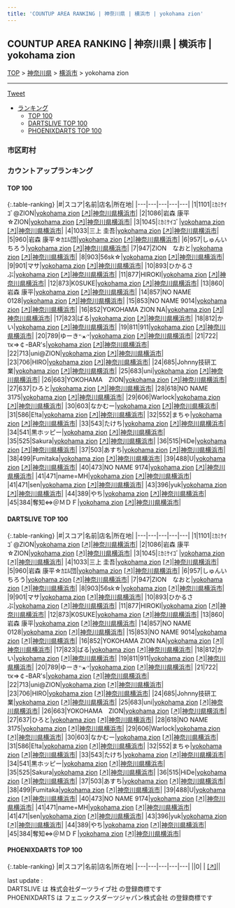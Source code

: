 ```yaml
---
title: 'COUNTUP AREA RANKING | 神奈川県 | 横浜市 | yokohama zion'
---
```

## COUNTUP AREA RANKING | 神奈川県 | 横浜市 | yokohama zion

[TOP](/darts/rank/) > [神奈川県](/darts/rank/神奈川県/) > [横浜市](/darts/rank/神奈川県/横浜市/) > yokohama zion

___

<a href="https://twitter.com/share?ref_src=twsrc%5Etfw" data-text="COUNTUP AREA RANKING | 神奈川県横浜市yokohama zion" class="twitter-share-button" data-hashtags="DARTSLIVE,PHOENIXDARTS,darts,ダーツ" data-show-count="false">Tweet</a>

* [ランキング](#カウントアップランキング)
    * [TOP 100](#top-100)
    * [DARTSLIVE TOP 100](#dartslive-top-100)
    * [PHOENIXDARTS TOP 100](#phoenixdarts-top-100)

### 市区町村

<ul>

</ul>

### カウントアップランキング

#### TOP 100



{:.table-ranking}
|#|スコア|名前|店名|所在地|
|---|---|---|---|---|
|1|1101|<span class="rank-name-dl">ﾐｶﾐｹｲｺﾞ@ZION</span>|<a href="/darts/rank/shops/b6863ecab4951a81b21333aee1bd51e4.html">yokohama zion</a> <a href="https://search.dartslive.com/jp/shop/b6863ecab4951a81b21333aee1bd51e4">[↗]</a>|<a href="/darts/rank/神奈川県/横浜市">神奈川県横浜市</a>|
|2|1086|<span class="rank-name-dl">岩森 康平☆ZION</span>|<a href="/darts/rank/shops/b6863ecab4951a81b21333aee1bd51e4.html">yokohama zion</a> <a href="https://search.dartslive.com/jp/shop/b6863ecab4951a81b21333aee1bd51e4">[↗]</a>|<a href="/darts/rank/神奈川県/横浜市">神奈川県横浜市</a>|
|3|1045|<span class="rank-name-dl">ﾐｶﾐｹｲｺﾞ</span>|<a href="/darts/rank/shops/b6863ecab4951a81b21333aee1bd51e4.html">yokohama zion</a> <a href="https://search.dartslive.com/jp/shop/b6863ecab4951a81b21333aee1bd51e4">[↗]</a>|<a href="/darts/rank/神奈川県/横浜市">神奈川県横浜市</a>|
|4|1033|<span class="rank-name-dl">三上 圭吾</span>|<a href="/darts/rank/shops/b6863ecab4951a81b21333aee1bd51e4.html">yokohama zion</a> <a href="https://search.dartslive.com/jp/shop/b6863ecab4951a81b21333aee1bd51e4">[↗]</a>|<a href="/darts/rank/神奈川県/横浜市">神奈川県横浜市</a>|
|5|960|<span class="rank-name-dl">岩森 康平☆ｶｴﾙ団</span>|<a href="/darts/rank/shops/b6863ecab4951a81b21333aee1bd51e4.html">yokohama zion</a> <a href="https://search.dartslive.com/jp/shop/b6863ecab4951a81b21333aee1bd51e4">[↗]</a>|<a href="/darts/rank/神奈川県/横浜市">神奈川県横浜市</a>|
|6|957|<span class="rank-name-dl">しゅんいちろう</span>|<a href="/darts/rank/shops/b6863ecab4951a81b21333aee1bd51e4.html">yokohama zion</a> <a href="https://search.dartslive.com/jp/shop/b6863ecab4951a81b21333aee1bd51e4">[↗]</a>|<a href="/darts/rank/神奈川県/横浜市">神奈川県横浜市</a>|
|7|947|<span class="rank-name-dl">ZION　なおと</span>|<a href="/darts/rank/shops/b6863ecab4951a81b21333aee1bd51e4.html">yokohama zion</a> <a href="https://search.dartslive.com/jp/shop/b6863ecab4951a81b21333aee1bd51e4">[↗]</a>|<a href="/darts/rank/神奈川県/横浜市">神奈川県横浜市</a>|
|8|903|<span class="rank-name-dl">56sk☆</span>|<a href="/darts/rank/shops/b6863ecab4951a81b21333aee1bd51e4.html">yokohama zion</a> <a href="https://search.dartslive.com/jp/shop/b6863ecab4951a81b21333aee1bd51e4">[↗]</a>|<a href="/darts/rank/神奈川県/横浜市">神奈川県横浜市</a>|
|9|901|<span class="rank-name-dl">マサ</span>|<a href="/darts/rank/shops/b6863ecab4951a81b21333aee1bd51e4.html">yokohama zion</a> <a href="https://search.dartslive.com/jp/shop/b6863ecab4951a81b21333aee1bd51e4">[↗]</a>|<a href="/darts/rank/神奈川県/横浜市">神奈川県横浜市</a>|
|10|893|<span class="rank-name-dl">ひかるさぶ</span>|<a href="/darts/rank/shops/b6863ecab4951a81b21333aee1bd51e4.html">yokohama zion</a> <a href="https://search.dartslive.com/jp/shop/b6863ecab4951a81b21333aee1bd51e4">[↗]</a>|<a href="/darts/rank/神奈川県/横浜市">神奈川県横浜市</a>|
|11|877|<span class="rank-name-dl">HIROKI</span>|<a href="/darts/rank/shops/b6863ecab4951a81b21333aee1bd51e4.html">yokohama zion</a> <a href="https://search.dartslive.com/jp/shop/b6863ecab4951a81b21333aee1bd51e4">[↗]</a>|<a href="/darts/rank/神奈川県/横浜市">神奈川県横浜市</a>|
|12|873|<span class="rank-name-dl">K0SUKE</span>|<a href="/darts/rank/shops/b6863ecab4951a81b21333aee1bd51e4.html">yokohama zion</a> <a href="https://search.dartslive.com/jp/shop/b6863ecab4951a81b21333aee1bd51e4">[↗]</a>|<a href="/darts/rank/神奈川県/横浜市">神奈川県横浜市</a>|
|13|860|<span class="rank-name-dl">岩森 康平</span>|<a href="/darts/rank/shops/b6863ecab4951a81b21333aee1bd51e4.html">yokohama zion</a> <a href="https://search.dartslive.com/jp/shop/b6863ecab4951a81b21333aee1bd51e4">[↗]</a>|<a href="/darts/rank/神奈川県/横浜市">神奈川県横浜市</a>|
|14|857|<span class="rank-name-dl">NO NAME 0128</span>|<a href="/darts/rank/shops/b6863ecab4951a81b21333aee1bd51e4.html">yokohama zion</a> <a href="https://search.dartslive.com/jp/shop/b6863ecab4951a81b21333aee1bd51e4">[↗]</a>|<a href="/darts/rank/神奈川県/横浜市">神奈川県横浜市</a>|
|15|853|<span class="rank-name-dl">NO NAME 9014</span>|<a href="/darts/rank/shops/b6863ecab4951a81b21333aee1bd51e4.html">yokohama zion</a> <a href="https://search.dartslive.com/jp/shop/b6863ecab4951a81b21333aee1bd51e4">[↗]</a>|<a href="/darts/rank/神奈川県/横浜市">神奈川県横浜市</a>|
|16|852|<span class="rank-name-dl">YOKOHAMA ZION NA</span>|<a href="/darts/rank/shops/b6863ecab4951a81b21333aee1bd51e4.html">yokohama zion</a> <a href="https://search.dartslive.com/jp/shop/b6863ecab4951a81b21333aee1bd51e4">[↗]</a>|<a href="/darts/rank/神奈川県/横浜市">神奈川県横浜市</a>|
|17|823|<span class="rank-name-dl">ばる</span>|<a href="/darts/rank/shops/b6863ecab4951a81b21333aee1bd51e4.html">yokohama zion</a> <a href="https://search.dartslive.com/jp/shop/b6863ecab4951a81b21333aee1bd51e4">[↗]</a>|<a href="/darts/rank/神奈川県/横浜市">神奈川県横浜市</a>|
|18|812|<span class="rank-name-dl">かい</span>|<a href="/darts/rank/shops/b6863ecab4951a81b21333aee1bd51e4.html">yokohama zion</a> <a href="https://search.dartslive.com/jp/shop/b6863ecab4951a81b21333aee1bd51e4">[↗]</a>|<a href="/darts/rank/神奈川県/横浜市">神奈川県横浜市</a>|
|19|811|<span class="rank-name-dl">911</span>|<a href="/darts/rank/shops/b6863ecab4951a81b21333aee1bd51e4.html">yokohama zion</a> <a href="https://search.dartslive.com/jp/shop/b6863ecab4951a81b21333aee1bd51e4">[↗]</a>|<a href="/darts/rank/神奈川県/横浜市">神奈川県横浜市</a>|
|20|789|<span class="rank-name-dl">ゆーきᐡᐧﻌᐧᐡ</span>|<a href="/darts/rank/shops/b6863ecab4951a81b21333aee1bd51e4.html">yokohama zion</a> <a href="https://search.dartslive.com/jp/shop/b6863ecab4951a81b21333aee1bd51e4">[↗]</a>|<a href="/darts/rank/神奈川県/横浜市">神奈川県横浜市</a>|
|21|722|<span class="rank-name-dl">τκ⇒￠ｰBAR&#x27;s</span>|<a href="/darts/rank/shops/b6863ecab4951a81b21333aee1bd51e4.html">yokohama zion</a> <a href="https://search.dartslive.com/jp/shop/b6863ecab4951a81b21333aee1bd51e4">[↗]</a>|<a href="/darts/rank/神奈川県/横浜市">神奈川県横浜市</a>|
|22|713|<span class="rank-name-dl">uni@ZION</span>|<a href="/darts/rank/shops/b6863ecab4951a81b21333aee1bd51e4.html">yokohama zion</a> <a href="https://search.dartslive.com/jp/shop/b6863ecab4951a81b21333aee1bd51e4">[↗]</a>|<a href="/darts/rank/神奈川県/横浜市">神奈川県横浜市</a>|
|23|706|<span class="rank-name-dl">HIRO</span>|<a href="/darts/rank/shops/b6863ecab4951a81b21333aee1bd51e4.html">yokohama zion</a> <a href="https://search.dartslive.com/jp/shop/b6863ecab4951a81b21333aee1bd51e4">[↗]</a>|<a href="/darts/rank/神奈川県/横浜市">神奈川県横浜市</a>|
|24|685|<span class="rank-name-dl">Johnny技研工業</span>|<a href="/darts/rank/shops/b6863ecab4951a81b21333aee1bd51e4.html">yokohama zion</a> <a href="https://search.dartslive.com/jp/shop/b6863ecab4951a81b21333aee1bd51e4">[↗]</a>|<a href="/darts/rank/神奈川県/横浜市">神奈川県横浜市</a>|
|25|683|<span class="rank-name-dl">uni</span>|<a href="/darts/rank/shops/b6863ecab4951a81b21333aee1bd51e4.html">yokohama zion</a> <a href="https://search.dartslive.com/jp/shop/b6863ecab4951a81b21333aee1bd51e4">[↗]</a>|<a href="/darts/rank/神奈川県/横浜市">神奈川県横浜市</a>|
|26|663|<span class="rank-name-dl">YOKOHAMA　ZION</span>|<a href="/darts/rank/shops/b6863ecab4951a81b21333aee1bd51e4.html">yokohama zion</a> <a href="https://search.dartslive.com/jp/shop/b6863ecab4951a81b21333aee1bd51e4">[↗]</a>|<a href="/darts/rank/神奈川県/横浜市">神奈川県横浜市</a>|
|27|637|<span class="rank-name-dl">ひろと</span>|<a href="/darts/rank/shops/b6863ecab4951a81b21333aee1bd51e4.html">yokohama zion</a> <a href="https://search.dartslive.com/jp/shop/b6863ecab4951a81b21333aee1bd51e4">[↗]</a>|<a href="/darts/rank/神奈川県/横浜市">神奈川県横浜市</a>|
|28|618|<span class="rank-name-dl">NO NAME 3175</span>|<a href="/darts/rank/shops/b6863ecab4951a81b21333aee1bd51e4.html">yokohama zion</a> <a href="https://search.dartslive.com/jp/shop/b6863ecab4951a81b21333aee1bd51e4">[↗]</a>|<a href="/darts/rank/神奈川県/横浜市">神奈川県横浜市</a>|
|29|606|<span class="rank-name-dl">Warlock</span>|<a href="/darts/rank/shops/b6863ecab4951a81b21333aee1bd51e4.html">yokohama zion</a> <a href="https://search.dartslive.com/jp/shop/b6863ecab4951a81b21333aee1bd51e4">[↗]</a>|<a href="/darts/rank/神奈川県/横浜市">神奈川県横浜市</a>|
|30|603|<span class="rank-name-dl">なかむー</span>|<a href="/darts/rank/shops/b6863ecab4951a81b21333aee1bd51e4.html">yokohama zion</a> <a href="https://search.dartslive.com/jp/shop/b6863ecab4951a81b21333aee1bd51e4">[↗]</a>|<a href="/darts/rank/神奈川県/横浜市">神奈川県横浜市</a>|
|31|586|<span class="rank-name-dl">E!ta</span>|<a href="/darts/rank/shops/b6863ecab4951a81b21333aee1bd51e4.html">yokohama zion</a> <a href="https://search.dartslive.com/jp/shop/b6863ecab4951a81b21333aee1bd51e4">[↗]</a>|<a href="/darts/rank/神奈川県/横浜市">神奈川県横浜市</a>|
|32|552|<span class="rank-name-dl">まちゃ</span>|<a href="/darts/rank/shops/b6863ecab4951a81b21333aee1bd51e4.html">yokohama zion</a> <a href="https://search.dartslive.com/jp/shop/b6863ecab4951a81b21333aee1bd51e4">[↗]</a>|<a href="/darts/rank/神奈川県/横浜市">神奈川県横浜市</a>|
|33|543|<span class="rank-name-dl">たけち</span>|<a href="/darts/rank/shops/b6863ecab4951a81b21333aee1bd51e4.html">yokohama zion</a> <a href="https://search.dartslive.com/jp/shop/b6863ecab4951a81b21333aee1bd51e4">[↗]</a>|<a href="/darts/rank/神奈川県/横浜市">神奈川県横浜市</a>|
|34|541|<span class="rank-name-dl">黒ホッピー</span>|<a href="/darts/rank/shops/b6863ecab4951a81b21333aee1bd51e4.html">yokohama zion</a> <a href="https://search.dartslive.com/jp/shop/b6863ecab4951a81b21333aee1bd51e4">[↗]</a>|<a href="/darts/rank/神奈川県/横浜市">神奈川県横浜市</a>|
|35|525|<span class="rank-name-dl">Sakura</span>|<a href="/darts/rank/shops/b6863ecab4951a81b21333aee1bd51e4.html">yokohama zion</a> <a href="https://search.dartslive.com/jp/shop/b6863ecab4951a81b21333aee1bd51e4">[↗]</a>|<a href="/darts/rank/神奈川県/横浜市">神奈川県横浜市</a>|
|36|515|<span class="rank-name-dl">HiDe</span>|<a href="/darts/rank/shops/b6863ecab4951a81b21333aee1bd51e4.html">yokohama zion</a> <a href="https://search.dartslive.com/jp/shop/b6863ecab4951a81b21333aee1bd51e4">[↗]</a>|<a href="/darts/rank/神奈川県/横浜市">神奈川県横浜市</a>|
|37|503|<span class="rank-name-dl">あすち</span>|<a href="/darts/rank/shops/b6863ecab4951a81b21333aee1bd51e4.html">yokohama zion</a> <a href="https://search.dartslive.com/jp/shop/b6863ecab4951a81b21333aee1bd51e4">[↗]</a>|<a href="/darts/rank/神奈川県/横浜市">神奈川県横浜市</a>|
|38|499|<span class="rank-name-dl">Fumitaka</span>|<a href="/darts/rank/shops/b6863ecab4951a81b21333aee1bd51e4.html">yokohama zion</a> <a href="https://search.dartslive.com/jp/shop/b6863ecab4951a81b21333aee1bd51e4">[↗]</a>|<a href="/darts/rank/神奈川県/横浜市">神奈川県横浜市</a>|
|39|488|<span class="rank-name-dl">U</span>|<a href="/darts/rank/shops/b6863ecab4951a81b21333aee1bd51e4.html">yokohama zion</a> <a href="https://search.dartslive.com/jp/shop/b6863ecab4951a81b21333aee1bd51e4">[↗]</a>|<a href="/darts/rank/神奈川県/横浜市">神奈川県横浜市</a>|
|40|473|<span class="rank-name-dl">NO NAME 9174</span>|<a href="/darts/rank/shops/b6863ecab4951a81b21333aee1bd51e4.html">yokohama zion</a> <a href="https://search.dartslive.com/jp/shop/b6863ecab4951a81b21333aee1bd51e4">[↗]</a>|<a href="/darts/rank/神奈川県/横浜市">神奈川県横浜市</a>|
|41|471|<span class="rank-name-dl">name=MH</span>|<a href="/darts/rank/shops/b6863ecab4951a81b21333aee1bd51e4.html">yokohama zion</a> <a href="https://search.dartslive.com/jp/shop/b6863ecab4951a81b21333aee1bd51e4">[↗]</a>|<a href="/darts/rank/神奈川県/横浜市">神奈川県横浜市</a>|
|41|471|<span class="rank-name-dl">sen</span>|<a href="/darts/rank/shops/b6863ecab4951a81b21333aee1bd51e4.html">yokohama zion</a> <a href="https://search.dartslive.com/jp/shop/b6863ecab4951a81b21333aee1bd51e4">[↗]</a>|<a href="/darts/rank/神奈川県/横浜市">神奈川県横浜市</a>|
|43|396|<span class="rank-name-dl">yuk</span>|<a href="/darts/rank/shops/b6863ecab4951a81b21333aee1bd51e4.html">yokohama zion</a> <a href="https://search.dartslive.com/jp/shop/b6863ecab4951a81b21333aee1bd51e4">[↗]</a>|<a href="/darts/rank/神奈川県/横浜市">神奈川県横浜市</a>|
|44|389|<span class="rank-name-dl">やち</span>|<a href="/darts/rank/shops/b6863ecab4951a81b21333aee1bd51e4.html">yokohama zion</a> <a href="https://search.dartslive.com/jp/shop/b6863ecab4951a81b21333aee1bd51e4">[↗]</a>|<a href="/darts/rank/神奈川県/横浜市">神奈川県横浜市</a>|
|45|384|<span class="rank-name-dl">奪知⇔＠ＭＤＦ</span>|<a href="/darts/rank/shops/b6863ecab4951a81b21333aee1bd51e4.html">yokohama zion</a> <a href="https://search.dartslive.com/jp/shop/b6863ecab4951a81b21333aee1bd51e4">[↗]</a>|<a href="/darts/rank/神奈川県/横浜市">神奈川県横浜市</a>|


#### DARTSLIVE TOP 100



{:.table-ranking}
|#|スコア|名前|店名|所在地|
|---|---|---|---|---|
|1|1101|<span class="rank-name-dl">ﾐｶﾐｹｲｺﾞ@ZION</span>|<a href="/darts/rank/shops/b6863ecab4951a81b21333aee1bd51e4.html">yokohama zion</a> <a href="https://search.dartslive.com/jp/shop/b6863ecab4951a81b21333aee1bd51e4">[↗]</a>|<a href="/darts/rank/神奈川県/横浜市">神奈川県横浜市</a>|
|2|1086|<span class="rank-name-dl">岩森 康平☆ZION</span>|<a href="/darts/rank/shops/b6863ecab4951a81b21333aee1bd51e4.html">yokohama zion</a> <a href="https://search.dartslive.com/jp/shop/b6863ecab4951a81b21333aee1bd51e4">[↗]</a>|<a href="/darts/rank/神奈川県/横浜市">神奈川県横浜市</a>|
|3|1045|<span class="rank-name-dl">ﾐｶﾐｹｲｺﾞ</span>|<a href="/darts/rank/shops/b6863ecab4951a81b21333aee1bd51e4.html">yokohama zion</a> <a href="https://search.dartslive.com/jp/shop/b6863ecab4951a81b21333aee1bd51e4">[↗]</a>|<a href="/darts/rank/神奈川県/横浜市">神奈川県横浜市</a>|
|4|1033|<span class="rank-name-dl">三上 圭吾</span>|<a href="/darts/rank/shops/b6863ecab4951a81b21333aee1bd51e4.html">yokohama zion</a> <a href="https://search.dartslive.com/jp/shop/b6863ecab4951a81b21333aee1bd51e4">[↗]</a>|<a href="/darts/rank/神奈川県/横浜市">神奈川県横浜市</a>|
|5|960|<span class="rank-name-dl">岩森 康平☆ｶｴﾙ団</span>|<a href="/darts/rank/shops/b6863ecab4951a81b21333aee1bd51e4.html">yokohama zion</a> <a href="https://search.dartslive.com/jp/shop/b6863ecab4951a81b21333aee1bd51e4">[↗]</a>|<a href="/darts/rank/神奈川県/横浜市">神奈川県横浜市</a>|
|6|957|<span class="rank-name-dl">しゅんいちろう</span>|<a href="/darts/rank/shops/b6863ecab4951a81b21333aee1bd51e4.html">yokohama zion</a> <a href="https://search.dartslive.com/jp/shop/b6863ecab4951a81b21333aee1bd51e4">[↗]</a>|<a href="/darts/rank/神奈川県/横浜市">神奈川県横浜市</a>|
|7|947|<span class="rank-name-dl">ZION　なおと</span>|<a href="/darts/rank/shops/b6863ecab4951a81b21333aee1bd51e4.html">yokohama zion</a> <a href="https://search.dartslive.com/jp/shop/b6863ecab4951a81b21333aee1bd51e4">[↗]</a>|<a href="/darts/rank/神奈川県/横浜市">神奈川県横浜市</a>|
|8|903|<span class="rank-name-dl">56sk☆</span>|<a href="/darts/rank/shops/b6863ecab4951a81b21333aee1bd51e4.html">yokohama zion</a> <a href="https://search.dartslive.com/jp/shop/b6863ecab4951a81b21333aee1bd51e4">[↗]</a>|<a href="/darts/rank/神奈川県/横浜市">神奈川県横浜市</a>|
|9|901|<span class="rank-name-dl">マサ</span>|<a href="/darts/rank/shops/b6863ecab4951a81b21333aee1bd51e4.html">yokohama zion</a> <a href="https://search.dartslive.com/jp/shop/b6863ecab4951a81b21333aee1bd51e4">[↗]</a>|<a href="/darts/rank/神奈川県/横浜市">神奈川県横浜市</a>|
|10|893|<span class="rank-name-dl">ひかるさぶ</span>|<a href="/darts/rank/shops/b6863ecab4951a81b21333aee1bd51e4.html">yokohama zion</a> <a href="https://search.dartslive.com/jp/shop/b6863ecab4951a81b21333aee1bd51e4">[↗]</a>|<a href="/darts/rank/神奈川県/横浜市">神奈川県横浜市</a>|
|11|877|<span class="rank-name-dl">HIROKI</span>|<a href="/darts/rank/shops/b6863ecab4951a81b21333aee1bd51e4.html">yokohama zion</a> <a href="https://search.dartslive.com/jp/shop/b6863ecab4951a81b21333aee1bd51e4">[↗]</a>|<a href="/darts/rank/神奈川県/横浜市">神奈川県横浜市</a>|
|12|873|<span class="rank-name-dl">K0SUKE</span>|<a href="/darts/rank/shops/b6863ecab4951a81b21333aee1bd51e4.html">yokohama zion</a> <a href="https://search.dartslive.com/jp/shop/b6863ecab4951a81b21333aee1bd51e4">[↗]</a>|<a href="/darts/rank/神奈川県/横浜市">神奈川県横浜市</a>|
|13|860|<span class="rank-name-dl">岩森 康平</span>|<a href="/darts/rank/shops/b6863ecab4951a81b21333aee1bd51e4.html">yokohama zion</a> <a href="https://search.dartslive.com/jp/shop/b6863ecab4951a81b21333aee1bd51e4">[↗]</a>|<a href="/darts/rank/神奈川県/横浜市">神奈川県横浜市</a>|
|14|857|<span class="rank-name-dl">NO NAME 0128</span>|<a href="/darts/rank/shops/b6863ecab4951a81b21333aee1bd51e4.html">yokohama zion</a> <a href="https://search.dartslive.com/jp/shop/b6863ecab4951a81b21333aee1bd51e4">[↗]</a>|<a href="/darts/rank/神奈川県/横浜市">神奈川県横浜市</a>|
|15|853|<span class="rank-name-dl">NO NAME 9014</span>|<a href="/darts/rank/shops/b6863ecab4951a81b21333aee1bd51e4.html">yokohama zion</a> <a href="https://search.dartslive.com/jp/shop/b6863ecab4951a81b21333aee1bd51e4">[↗]</a>|<a href="/darts/rank/神奈川県/横浜市">神奈川県横浜市</a>|
|16|852|<span class="rank-name-dl">YOKOHAMA ZION NA</span>|<a href="/darts/rank/shops/b6863ecab4951a81b21333aee1bd51e4.html">yokohama zion</a> <a href="https://search.dartslive.com/jp/shop/b6863ecab4951a81b21333aee1bd51e4">[↗]</a>|<a href="/darts/rank/神奈川県/横浜市">神奈川県横浜市</a>|
|17|823|<span class="rank-name-dl">ばる</span>|<a href="/darts/rank/shops/b6863ecab4951a81b21333aee1bd51e4.html">yokohama zion</a> <a href="https://search.dartslive.com/jp/shop/b6863ecab4951a81b21333aee1bd51e4">[↗]</a>|<a href="/darts/rank/神奈川県/横浜市">神奈川県横浜市</a>|
|18|812|<span class="rank-name-dl">かい</span>|<a href="/darts/rank/shops/b6863ecab4951a81b21333aee1bd51e4.html">yokohama zion</a> <a href="https://search.dartslive.com/jp/shop/b6863ecab4951a81b21333aee1bd51e4">[↗]</a>|<a href="/darts/rank/神奈川県/横浜市">神奈川県横浜市</a>|
|19|811|<span class="rank-name-dl">911</span>|<a href="/darts/rank/shops/b6863ecab4951a81b21333aee1bd51e4.html">yokohama zion</a> <a href="https://search.dartslive.com/jp/shop/b6863ecab4951a81b21333aee1bd51e4">[↗]</a>|<a href="/darts/rank/神奈川県/横浜市">神奈川県横浜市</a>|
|20|789|<span class="rank-name-dl">ゆーきᐡᐧﻌᐧᐡ</span>|<a href="/darts/rank/shops/b6863ecab4951a81b21333aee1bd51e4.html">yokohama zion</a> <a href="https://search.dartslive.com/jp/shop/b6863ecab4951a81b21333aee1bd51e4">[↗]</a>|<a href="/darts/rank/神奈川県/横浜市">神奈川県横浜市</a>|
|21|722|<span class="rank-name-dl">τκ⇒￠ｰBAR&#x27;s</span>|<a href="/darts/rank/shops/b6863ecab4951a81b21333aee1bd51e4.html">yokohama zion</a> <a href="https://search.dartslive.com/jp/shop/b6863ecab4951a81b21333aee1bd51e4">[↗]</a>|<a href="/darts/rank/神奈川県/横浜市">神奈川県横浜市</a>|
|22|713|<span class="rank-name-dl">uni@ZION</span>|<a href="/darts/rank/shops/b6863ecab4951a81b21333aee1bd51e4.html">yokohama zion</a> <a href="https://search.dartslive.com/jp/shop/b6863ecab4951a81b21333aee1bd51e4">[↗]</a>|<a href="/darts/rank/神奈川県/横浜市">神奈川県横浜市</a>|
|23|706|<span class="rank-name-dl">HIRO</span>|<a href="/darts/rank/shops/b6863ecab4951a81b21333aee1bd51e4.html">yokohama zion</a> <a href="https://search.dartslive.com/jp/shop/b6863ecab4951a81b21333aee1bd51e4">[↗]</a>|<a href="/darts/rank/神奈川県/横浜市">神奈川県横浜市</a>|
|24|685|<span class="rank-name-dl">Johnny技研工業</span>|<a href="/darts/rank/shops/b6863ecab4951a81b21333aee1bd51e4.html">yokohama zion</a> <a href="https://search.dartslive.com/jp/shop/b6863ecab4951a81b21333aee1bd51e4">[↗]</a>|<a href="/darts/rank/神奈川県/横浜市">神奈川県横浜市</a>|
|25|683|<span class="rank-name-dl">uni</span>|<a href="/darts/rank/shops/b6863ecab4951a81b21333aee1bd51e4.html">yokohama zion</a> <a href="https://search.dartslive.com/jp/shop/b6863ecab4951a81b21333aee1bd51e4">[↗]</a>|<a href="/darts/rank/神奈川県/横浜市">神奈川県横浜市</a>|
|26|663|<span class="rank-name-dl">YOKOHAMA　ZION</span>|<a href="/darts/rank/shops/b6863ecab4951a81b21333aee1bd51e4.html">yokohama zion</a> <a href="https://search.dartslive.com/jp/shop/b6863ecab4951a81b21333aee1bd51e4">[↗]</a>|<a href="/darts/rank/神奈川県/横浜市">神奈川県横浜市</a>|
|27|637|<span class="rank-name-dl">ひろと</span>|<a href="/darts/rank/shops/b6863ecab4951a81b21333aee1bd51e4.html">yokohama zion</a> <a href="https://search.dartslive.com/jp/shop/b6863ecab4951a81b21333aee1bd51e4">[↗]</a>|<a href="/darts/rank/神奈川県/横浜市">神奈川県横浜市</a>|
|28|618|<span class="rank-name-dl">NO NAME 3175</span>|<a href="/darts/rank/shops/b6863ecab4951a81b21333aee1bd51e4.html">yokohama zion</a> <a href="https://search.dartslive.com/jp/shop/b6863ecab4951a81b21333aee1bd51e4">[↗]</a>|<a href="/darts/rank/神奈川県/横浜市">神奈川県横浜市</a>|
|29|606|<span class="rank-name-dl">Warlock</span>|<a href="/darts/rank/shops/b6863ecab4951a81b21333aee1bd51e4.html">yokohama zion</a> <a href="https://search.dartslive.com/jp/shop/b6863ecab4951a81b21333aee1bd51e4">[↗]</a>|<a href="/darts/rank/神奈川県/横浜市">神奈川県横浜市</a>|
|30|603|<span class="rank-name-dl">なかむー</span>|<a href="/darts/rank/shops/b6863ecab4951a81b21333aee1bd51e4.html">yokohama zion</a> <a href="https://search.dartslive.com/jp/shop/b6863ecab4951a81b21333aee1bd51e4">[↗]</a>|<a href="/darts/rank/神奈川県/横浜市">神奈川県横浜市</a>|
|31|586|<span class="rank-name-dl">E!ta</span>|<a href="/darts/rank/shops/b6863ecab4951a81b21333aee1bd51e4.html">yokohama zion</a> <a href="https://search.dartslive.com/jp/shop/b6863ecab4951a81b21333aee1bd51e4">[↗]</a>|<a href="/darts/rank/神奈川県/横浜市">神奈川県横浜市</a>|
|32|552|<span class="rank-name-dl">まちゃ</span>|<a href="/darts/rank/shops/b6863ecab4951a81b21333aee1bd51e4.html">yokohama zion</a> <a href="https://search.dartslive.com/jp/shop/b6863ecab4951a81b21333aee1bd51e4">[↗]</a>|<a href="/darts/rank/神奈川県/横浜市">神奈川県横浜市</a>|
|33|543|<span class="rank-name-dl">たけち</span>|<a href="/darts/rank/shops/b6863ecab4951a81b21333aee1bd51e4.html">yokohama zion</a> <a href="https://search.dartslive.com/jp/shop/b6863ecab4951a81b21333aee1bd51e4">[↗]</a>|<a href="/darts/rank/神奈川県/横浜市">神奈川県横浜市</a>|
|34|541|<span class="rank-name-dl">黒ホッピー</span>|<a href="/darts/rank/shops/b6863ecab4951a81b21333aee1bd51e4.html">yokohama zion</a> <a href="https://search.dartslive.com/jp/shop/b6863ecab4951a81b21333aee1bd51e4">[↗]</a>|<a href="/darts/rank/神奈川県/横浜市">神奈川県横浜市</a>|
|35|525|<span class="rank-name-dl">Sakura</span>|<a href="/darts/rank/shops/b6863ecab4951a81b21333aee1bd51e4.html">yokohama zion</a> <a href="https://search.dartslive.com/jp/shop/b6863ecab4951a81b21333aee1bd51e4">[↗]</a>|<a href="/darts/rank/神奈川県/横浜市">神奈川県横浜市</a>|
|36|515|<span class="rank-name-dl">HiDe</span>|<a href="/darts/rank/shops/b6863ecab4951a81b21333aee1bd51e4.html">yokohama zion</a> <a href="https://search.dartslive.com/jp/shop/b6863ecab4951a81b21333aee1bd51e4">[↗]</a>|<a href="/darts/rank/神奈川県/横浜市">神奈川県横浜市</a>|
|37|503|<span class="rank-name-dl">あすち</span>|<a href="/darts/rank/shops/b6863ecab4951a81b21333aee1bd51e4.html">yokohama zion</a> <a href="https://search.dartslive.com/jp/shop/b6863ecab4951a81b21333aee1bd51e4">[↗]</a>|<a href="/darts/rank/神奈川県/横浜市">神奈川県横浜市</a>|
|38|499|<span class="rank-name-dl">Fumitaka</span>|<a href="/darts/rank/shops/b6863ecab4951a81b21333aee1bd51e4.html">yokohama zion</a> <a href="https://search.dartslive.com/jp/shop/b6863ecab4951a81b21333aee1bd51e4">[↗]</a>|<a href="/darts/rank/神奈川県/横浜市">神奈川県横浜市</a>|
|39|488|<span class="rank-name-dl">U</span>|<a href="/darts/rank/shops/b6863ecab4951a81b21333aee1bd51e4.html">yokohama zion</a> <a href="https://search.dartslive.com/jp/shop/b6863ecab4951a81b21333aee1bd51e4">[↗]</a>|<a href="/darts/rank/神奈川県/横浜市">神奈川県横浜市</a>|
|40|473|<span class="rank-name-dl">NO NAME 9174</span>|<a href="/darts/rank/shops/b6863ecab4951a81b21333aee1bd51e4.html">yokohama zion</a> <a href="https://search.dartslive.com/jp/shop/b6863ecab4951a81b21333aee1bd51e4">[↗]</a>|<a href="/darts/rank/神奈川県/横浜市">神奈川県横浜市</a>|
|41|471|<span class="rank-name-dl">name=MH</span>|<a href="/darts/rank/shops/b6863ecab4951a81b21333aee1bd51e4.html">yokohama zion</a> <a href="https://search.dartslive.com/jp/shop/b6863ecab4951a81b21333aee1bd51e4">[↗]</a>|<a href="/darts/rank/神奈川県/横浜市">神奈川県横浜市</a>|
|41|471|<span class="rank-name-dl">sen</span>|<a href="/darts/rank/shops/b6863ecab4951a81b21333aee1bd51e4.html">yokohama zion</a> <a href="https://search.dartslive.com/jp/shop/b6863ecab4951a81b21333aee1bd51e4">[↗]</a>|<a href="/darts/rank/神奈川県/横浜市">神奈川県横浜市</a>|
|43|396|<span class="rank-name-dl">yuk</span>|<a href="/darts/rank/shops/b6863ecab4951a81b21333aee1bd51e4.html">yokohama zion</a> <a href="https://search.dartslive.com/jp/shop/b6863ecab4951a81b21333aee1bd51e4">[↗]</a>|<a href="/darts/rank/神奈川県/横浜市">神奈川県横浜市</a>|
|44|389|<span class="rank-name-dl">やち</span>|<a href="/darts/rank/shops/b6863ecab4951a81b21333aee1bd51e4.html">yokohama zion</a> <a href="https://search.dartslive.com/jp/shop/b6863ecab4951a81b21333aee1bd51e4">[↗]</a>|<a href="/darts/rank/神奈川県/横浜市">神奈川県横浜市</a>|
|45|384|<span class="rank-name-dl">奪知⇔＠ＭＤＦ</span>|<a href="/darts/rank/shops/b6863ecab4951a81b21333aee1bd51e4.html">yokohama zion</a> <a href="https://search.dartslive.com/jp/shop/b6863ecab4951a81b21333aee1bd51e4">[↗]</a>|<a href="/darts/rank/神奈川県/横浜市">神奈川県横浜市</a>|


#### PHOENIXDARTS TOP 100



{:.table-ranking}
|#|スコア|名前|店名|所在地|
|---|---|---|---|---|
||0|<span class="rank-name-dl"> </span>|<a href="/darts/rank/shops/.html"></a> <a href="">[↗]</a>|<a href="/darts/rank//"></a>|


<div class="footer border-top border-gray-light mt-5 pt-3 text-right text-gray">
    last update : <span style="font-weight: italic" id="foot_last_modified"></span><br />
    DARTSLIVE は 株式会社ダーツライブ社 の登録商標です<br />
    PHOENIXDARTS は フェニックスダーツジャパン株式会社 の登録商標です<br />
</div>

<script src="https://cdnjs.cloudflare.com/ajax/libs/jquery.tablesorter/2.31.3/js/jquery.tablesorter.min.js" integrity="sha512-qzgd5cYSZcosqpzpn7zF2ZId8f/8CHmFKZ8j7mU4OUXTNRd5g+ZHBPsgKEwoqxCtdQvExE5LprwwPAgoicguNg==" crossorigin="anonymous" referrerpolicy="no-referrer"></script>
<link rel="stylesheet" href="https://cdnjs.cloudflare.com/ajax/libs/jquery.tablesorter/2.31.3/css/theme.default.min.css" integrity="sha512-wghhOJkjQX0Lh3NSWvNKeZ0ZpNn+SPVXX1Qyc9OCaogADktxrBiBdKGDoqVUOyhStvMBmJQ8ZdMHiR3wuEq8+w==" crossorigin="anonymous" referrerpolicy="no-referrer" />
<script>
$(function() {
    $(".table-ranking").tablesorter({sortList:[[0, 0]]});
    $("#foot_last_modified").text(formatDate(new Date(document.lastModified), 'yyyy-MM-dd HH:mm:ss'));
});
</script>

<script async src="https://platform.twitter.com/widgets.js" charset="utf-8"></script>